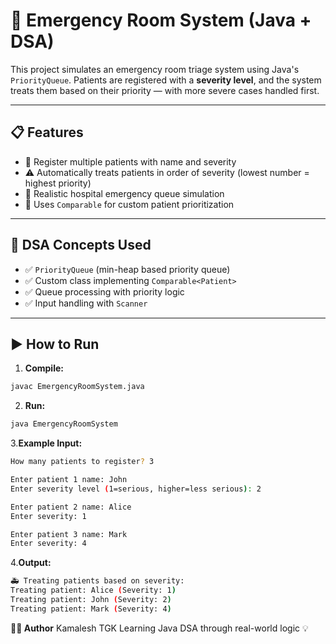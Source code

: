 # 🚨 Emergency Room System (Java + DSA)

This project simulates an emergency room triage system using Java's `PriorityQueue`. Patients are registered with a **severity level**, and the system treats them based on their priority — with more severe cases handled first.

---

## 📋 Features

- 🧍 Register multiple patients with name and severity
- ⚠️ Automatically treats patients in order of severity (lowest number = highest priority)
- 💉 Realistic hospital emergency queue simulation
- 🔁 Uses `Comparable` for custom patient prioritization

---

## 🧠 DSA Concepts Used

- ✅ `PriorityQueue` (min-heap based priority queue)
- ✅ Custom class implementing `Comparable<Patient>`
- ✅ Queue processing with priority logic
- ✅ Input handling with `Scanner`

---

## ▶️ How to Run

1. **Compile:**
```bash
javac EmergencyRoomSystem.java
```
2. **Run:**
```bash
java EmergencyRoomSystem
```

3.**Example Input:**
```bash
How many patients to register? 3

Enter patient 1 name: John
Enter severity level (1=serious, higher=less serious): 2

Enter patient 2 name: Alice
Enter severity: 1

Enter patient 3 name: Mark
Enter severity: 4
```
4.**Output:**
```bash
🚑 Treating patients based on severity:
Treating patient: Alice (Severity: 1)
Treating patient: John (Severity: 2)
Treating patient: Mark (Severity: 4)
```
**👨‍⚕️ Author**
Kamalesh TGK
Learning Java DSA through real-world logic 💡


